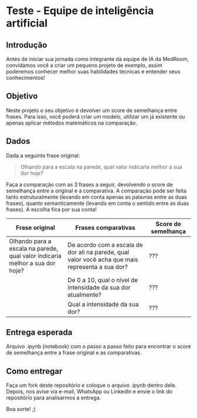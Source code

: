 # Teste - Equipe de inteligência artificial

## Introdução
Antes de iniciar sua jornada como integrante da equipe de IA da MedRoom, convidamos você a criar um pequeno projeto de exemplo, assim poderemos conhecer melhor suas habilidades técnicas e entender seus conhecimentos!

## Objetivo
Neste projeto o seu objetivo é devolver um score de semelhança entre frases. Para isso, você poderá criar um modelo, utilizar um já existente ou apenas aplicar métodos matemáticos na comparação.

## Dados
Dada a seguinte frase original:

> Olhando para a escala na parede, qual valor indicaria melhor a sua dor hoje?

Faça a comparação com as 3 frases a seguir, devolvendo o score de semelhança entre a original e a comparativa.
A comparação pode ser feita tanto estruturalmente (levando em conta apenas as palavras entre as duas frases), quanto semanticamente (levando em conta o sentido entre as duas frases). A escolha fica por sua conta!

|Frase original |Frases comparativas | Score de semelhança |
|--|--|--|
|Olhando para a escala na parede, qual valor indicaria melhor a sua dor hoje?|De acordo com a escala de dor ali na parede, qual valor você acha que mais representa a sua dor?|???
||De 0 a 10, qual o nível de intensidade da sua dor atualmente?|???
||Qual a intensidade da sua dor?|???

## Entrega esperada
Arquivo .ipynb (notebook) com o passo a passo feito para encontrar o score de semelhança entre a frase original e as comparativas.

## Como entregar
Faça um fork deste repositório e coloque o arquivo .ipynb dentro dele. Depois, nos avise via e-mail, WhatsApp ou LinkedIn e envie o link do repositório para analisarmos a entrega.

Boa sorte! ;)
